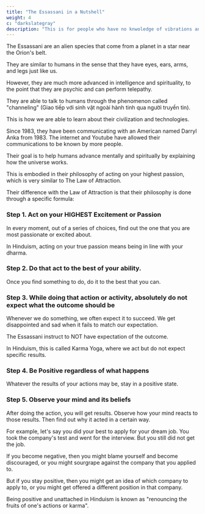 ```yaml
---
title: "The Essassani in a Nutshell"
weight: 4
c: "darkslategray"
description: "This is for people who have no knwoledge of vibrations and spirit mediums"
---
```



The Essassani are an alien species that come from a planet in a star near the Orion's belt. 

They are similar to humans in the sense that they have eyes, ears, arms, and legs just like us. 

However, they are much more advanced in intelligence and spirituality, to the point that they are psychic and can perform telepathy. 

They are able to talk to humans through the phenomenon called "channeling" (Giao tiếp với sinh vật ngoài hành tinh qua người truyền tin). 

This is how we are able to learn about their civilization and technologies. 

Since 1983, they have been communicating with an American named Darryl Anka from 1983. The internet and Youtube have allowed their communications to be known by more people.

Their goal is to help humans advance mentally and spiritually by explaining how the universe works. 

This is embodied in their philosophy of acting on your highest passion, which is very similar to The Law of Attraction. 

Their difference with the Law of Attraction is that their philosophy is done through a specific formula:


### Step 1. Act on your HIGHEST Excitement or Passion

In every moment, out of a series of choices, find out the one that you are most passionate or excited about.

In Hinduism, acting on your true passion means being in line with your dharma.


### Step 2. Do that act to the best of your ability. 

Once you find something to do, do it to the best that you can. 


### Step 3. While doing that action or activity, absolutely do not expect what the outcome should be

Whenever we do something, we often expect it to succeed. We get disappointed and sad when it fails to match our expectation. 

The Essassani instruct to NOT have expectation of the outcome. 

In Hinduism, this is called Karma Yoga, where we act but do not expect specific results.


### Step 4. Be Positive regardless of what happens

Whatever the results of your actions may be, stay in a positive state.


### Step 5. Observe your mind and its beliefs

After doing the action, you will get results. Observe how your mind reacts to those results. Then find out why it acted in a certain way. 

For example, let's say you did your best to apply for your dream job. You took the company's test and went for the interview. But you still did not get the job. 

If you become negative, then you might blame yourself and become discouraged, or you might sourgrape against the company that you applied to. 

But if you stay positive, then you might get an idea of which company to apply to, or you might get offered a different position in that company.

Being positive and unattached in Hinduism is known as "renouncing the fruits of one's actions or karma". 
